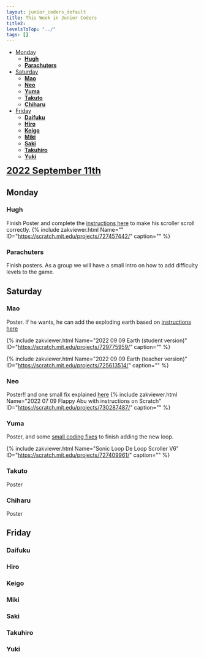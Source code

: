 ```yaml
---
layout: junior_coders_default
title: This Week in Junior Coders
title2: 
levelsToTop: "../"
tags: []
---
```

<!-- TOC -->

* [Monday](#monday)
  * [**Hugh**](#hugh)
  * [**Parachuters**](#parachuters)
* [Saturday](#saturday)
  * [**Mao**](#mao)
  * [**Neo**](#neo)
  * [**Yuma**](#yuma)
  * [**Takuto**](#takuto)
  * [**Chiharu**](#chiharu)
* [Friday](#friday)
  * [**Daifuku**](#daifuku)
  * [**Hiro**](#hiro)
  * [**Keigo**](#keigo)
  * [**Miki**](#miki)
  * [**Saki**](#saki)
  * [**Takuhiro**](#takuhiro)
  * [**Yuki**](#yuki)

<!-- /TOC -->



<span style="font-size: x-large"><u>**2022 September 11th**</u></span>

## Monday

### **Hugh** 
Finish Poster and complete the [instructions here](https://digitalgardenforjrcoders.netlify.app/prep-notes/monday-class/2022-monday-student-h/) to make his scroller scroll correctly. {% include zakviewer.html Name="" ID="https://scratch.mit.edu/projects/727457442/" caption="" %}

### **Parachuters**
Finish posters. As a group we will have a small intro on how to add difficulty levels to the game.


## Saturday

### **Mao**
Poster. If he wants, he can add the exploding earth based on [instructions here](https://digitalgardenforjrcoders.netlify.app/prep-notes/friday-class/2022-fri-student-m/)

{% include zakviewer.html Name="2022 09 09 Earth (student version)" ID="https://scratch.mit.edu/projects/729775959/" caption="" %}

{% include zakviewer.html Name="2022 09 09 Earth (teacher version)" ID="https://scratch.mit.edu/projects/725613514/" caption="" %}


### **Neo**
Poster!! and one small fix explained [here](https://digitalgardenforjrcoders.netlify.app/prep-notes/saturday-class/2022-sat-student-n/) {% include zakviewer.html Name="2022 07 09 Flappy Abu with instructions on Scratch" ID="https://scratch.mit.edu/projects/730287487/" caption="" %}

### **Yuma**
Poster, and some [small coding fixes](https://digitalgardenforjrcoders.netlify.app/notes/prep-notes-saturday-class-2022-sat-student-y) to finish adding the new loop.

{% include zakviewer.html Name="Sonic Loop De Loop Scroller V6" ID="https://scratch.mit.edu/projects/727409961/" caption="" %}


### **Takuto**
Poster

### **Chiharu**
Poster


## Friday



### **Daifuku**

### **Hiro**

### **Keigo**

### **Miki**

### **Saki**

### **Takuhiro**

### **Yuki**


